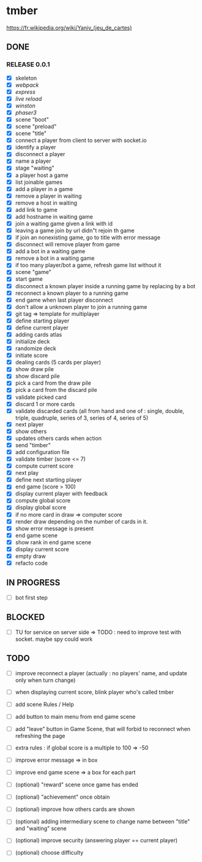 # tmber

https://fr.wikipedia.org/wiki/Yaniv_(jeu_de_cartes)

## DONE

### RELEASE 0.0.1

- [x] skeleton
- [x] _webpack_
- [x] _express_
- [x] _live reload_
- [x] _winston_
- [x] _phaser3_
- [x] scene "boot"
- [x] scene "preload"
- [x] scene "title"
- [x] connect a player from client to server with socket.io
- [x] identify a player
- [x] disconnect a player
- [x] name a player
- [x] stage "waiting"
- [x] a player host a game
- [x] list joinable games
- [x] add a player in a game
- [x] remove a player in waiting
- [x] remove a host in waiting
- [x] add link to game
- [x] add hostname in waiting game
- [x] join a waiting game given a link with id
- [x] leaving a game join by url didn"t rejoin th game
- [x] if join an nonexisting game, go to title with error message
- [x] disconnect will remove player from game
- [x] add a bot in a waiting game
- [x] remove a bot in a waiting game
- [x] if too many player/bot a game, refresh game list without it
- [x] scene "game"
- [x] start game
- [x] disconnect a known player inside a running game by replacing by a bot
- [x] reconnect a known player to a running game
- [x] end game when last player disconnect
- [x] don't allow a unknown player to join a running game
- [x] git tag => template for multiplayer
- [x] define starting player
- [x] define current player
- [x] adding cards atlas
- [x] initialize deck
- [x] randomize deck
- [x] initiate score
- [x] dealing cards (5 cards per player)
- [x] show draw pile
- [x] show discard pile
- [x] pick a card from the draw pile
- [x] pick a card from the discard pile
- [x] validate picked card
- [x] discard 1 or more cards
- [x] validate discarded cards (all from hand and one of : single, double, triple, quadruple, series of 3, series of 4, series of 5)
- [x] next player
- [x] show others
- [x] updates others cards when action
- [x] send "timber"
- [x] add configuration file 
- [x] validate timber (score <= 7)
- [x] compute current score
- [x] next play
- [x] define next starting player
- [x] end game (score > 100)
- [x] display current player with feedback
- [x] compute global score
- [x] display global score
- [x] if no more card in draw => computer score
- [x] render draw depending on the number of cards in it.
- [x] show error message is present
- [x] end game scene
- [x] show rank in end game scene
- [x] display current score
- [x] empty draw
- [x] refacto code

## IN PROGRESS

- [ ] bot first step

## BLOCKED

- [ ] TU for service on server side => TODO : need to improve test with socket. maybe spy could work

## TODO


- [ ] improve reconnect a player (actually : no players' name, and update only when turn change)
- [ ] when displaying current score, blink player who's called tmber
- [ ] add scene Rules / Help
- [ ] add button to main menu from end game scene
- [ ] add "leave" button in Game Scene, that will forbid to reconnect when refreshing the page
- [ ] extra rules : if global score is a multiple to 100 => -50
- [ ] improve error message => in box
- [ ] improve end game scene => a box for each part

- [ ] (optional) "reward" scene once game has ended
- [ ] (optional) "achievement" once obtain
- [ ] (optional) improve how others cards are shown
- [ ] (optional) adding intermediary scene to change name between "title" and "waiting" scene
- [ ] (optional) improve security (answering player == current player)
- [ ] (optional) choose difficulty



